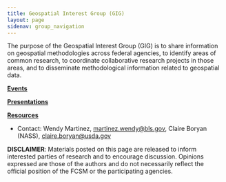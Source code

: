 ```yaml
---
title: Geospatial Interest Group (GIG)
layout: page
sidenav: group_navigation
---
```

<p>The purpose of the Geospatial Interest Group (GIG) is to share information on geospatial methodologies across federal agencies, to identify areas of common research, to coordinate collaborative research projects in those areas, and to disseminate methodological information related to geospatial data. </p>
 
<p><a href="../gig-events/"><strong>Events</strong></a></p>
<p><a href="../gig-presentations/"><strong>Presentations</strong></a></p>
<p><a href="../gig-resources/"><strong>Resources</strong></a></p>

<ul>
  <li>Contact: Wendy Martinez, <a href="mailto:">martinez.wendy@bls.gov</a>, Claire Boryan (NASS), <a href="mailto:">claire.boryan@usda.gov</a></li>
</ul>
<p><b>DISCLAIMER</b>: Materials posted on this page are released to inform interested parties of research and to encourage discussion. Opinions expressed are those of the authors and do not necessarily reflect the official position of the FCSM or the participating agencies.</p>
